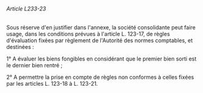 ###### Article L233-23

Sous réserve d'en justifier dans l'annexe, la société consolidante peut faire usage, dans les conditions prévues à l'article L. 123-17, de règles d'évaluation fixées par règlement de l'Autorité des normes comptables, et destinées :

1° A évaluer les biens fongibles en considérant que le premier bien sorti est le dernier bien rentré ;

2° A permettre la prise en compte de règles non conformes à celles fixées par les articles L. 123-18 à L. 123-21.

